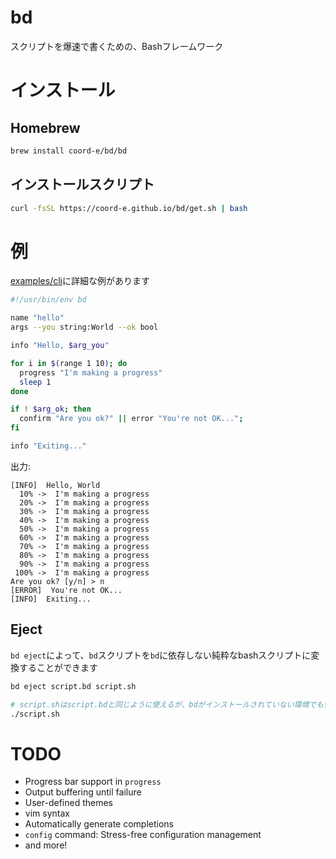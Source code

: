 # bd

スクリプトを爆速で書くための、Bashフレームワーク

# インストール

## Homebrew

```bash
brew install coord-e/bd/bd
```

## インストールスクリプト

```bash
curl -fsSL https://coord-e.github.io/bd/get.sh | bash
```

# 例

[examples/cli](examples/cli)に詳細な例があります

```bash
#!/usr/bin/env bd

name "hello"
args --you string:World --ok bool

info "Hello, $arg_you"

for i in $(range 1 10); do
  progress "I'm making a progress"
  sleep 1
done

if ! $arg_ok; then
  confirm "Are you ok?" || error "You're not OK...";
fi

info "Exiting..."
```

出力:

```
[INFO]  Hello, World
  10% ->  I'm making a progress
  20% ->  I'm making a progress
  30% ->  I'm making a progress
  40% ->  I'm making a progress
  50% ->  I'm making a progress
  60% ->  I'm making a progress
  70% ->  I'm making a progress
  80% ->  I'm making a progress
  90% ->  I'm making a progress
 100% ->  I'm making a progress
Are you ok? [y/n] > n
[ERROR]  You're not OK...
[INFO]  Exiting...
```

## Eject

`bd eject`によって、`bd`スクリプトを`bd`に依存しない純粋なbashスクリプトに変換することができます

```bash
bd eject script.bd script.sh

# script.shはscript.bdと同じように使えるが、bdがインストールされていない環境でも使用できる
./script.sh
```

# TODO

- Progress bar support in `progress`
- Output buffering until failure
- User-defined themes
- vim syntax
- Automatically generate completions
- `config` command: Stress-free configuration management
- and more!
